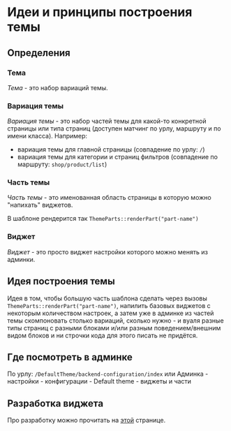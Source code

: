 # Идеи и принципы построения темы

## Определения

### Тема

*Тема* - это набор вариаций темы.

### Вариация темы

*Вариация темы* - это набор частей темы для какой-то конкретной страницы или типа страниц (доступен матчинг по урлу, маршруту и по имени класса).
Например:

* вариация темы для главной страницы (совпадение по урлу: `/`)
* вариация темы для категории и страниц фильтров (совпадение по маршруту: `shop/product/list`)

### Часть темы

*Часть темы* - это именованная область страницы в которую можно "напихать" виджетов.

В шаблоне рендерится так `ThemeParts::renderPart("part-name")`

### Виджет

*Виджет* - это просто виджет настройки которого можно менять из админки.

## Идея построения темы

Идея в том, чтобы большую часть шаблона сделать через вызовы `ThemeParts::renderPart("part-name")`, напилить базовых виджетов с некоторым количеством настроек, а затем уже в админке из частей темы скомпоновать столько вариаций, сколько нужно - и вуаля разные типы страниц с разными блоками и/или разным поведением/внешним видом блоков и ни строчки кода для этого писать не придётся.

## Где посмотреть в админке

По урлу: `/DefaultTheme/backend-configuration/index` или Админка - настройки - конфигурации - Default theme - виджеты и части

## Разработка виджета

Про разработку можно прочитать на [этой](../tutorial/create-new-widget.md) странице.